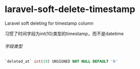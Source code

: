# laravel-soft-delete-timestamp
Laravel soft deleting for timestamp column

习惯了时间字段为int(10)类型的timestamp，而不是datetime

###### 字段类型
```sql
`deleted_at` int(10) UNSIGNED NOT NULL DEFAULT '0'
```
